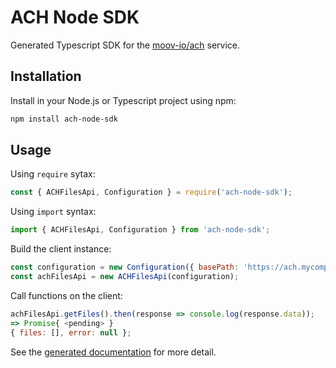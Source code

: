 # ACH Node SDK
Generated Typescript SDK for the [moov-io/ach](https://github.com/moov-io/ach) service.

## Installation
Install in your Node.js or Typescript project using npm:
```bash
npm install ach-node-sdk
```

## Usage
Using `require` sytax:
```js
const { ACHFilesApi, Configuration } = require('ach-node-sdk');
```

Using `import` syntax:
```js
import { ACHFilesApi, Configuration } from 'ach-node-sdk';
```

Build the client instance:
```js
const configuration = new Configuration({ basePath: 'https://ach.mycompany.com' });
const achFilesApi = new ACHFilesApi(configuration);
```

Call functions on the client:
```js
achFilesApi.getFiles().then(response => console.log(response.data));
=> Promise{ <pending> }
{ files: [], error: null };
```

See the [generated documentation](https://routefusion.github.io/ach-node-sdk/docs/) for more detail.
